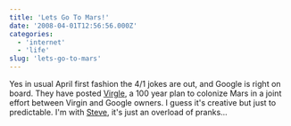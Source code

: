 ```yaml
---
title: 'Lets Go To Mars!'
date: '2008-04-01T12:56:56.000Z'
categories:
  - 'internet'
  - 'life'
slug: 'lets-go-to-mars'
---
```


Yes in usual April first fashion the 4/1 jokes are out, and Google is right on board. They have posted [Virgle](http://www.google.com/virgle/index.html), a 100 year plan to colonize Mars in a joint effort between Virgin and Google owners. I guess it's creative but just to predictable. I'm with [Steve](http://www.furrygoat.com/2008/03/31/april-1st-2008-edition/), it's just an overload of pranks...
